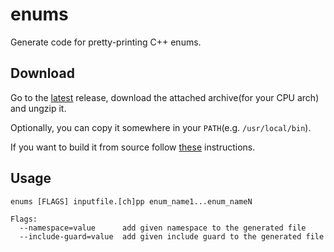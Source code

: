 # enums

Generate code for pretty-printing C++ enums.

## Download

Go to the [latest]() release, download the attached archive(for your CPU arch) and ungzip it.

Optionally, you can copy it somewhere in your `PATH`(e.g. `/usr/local/bin`).

If you want to build it from source follow [these](./doc/build_from_src.md) instructions.

## Usage

``` shell
enums [FLAGS] inputfile.[ch]pp enum_name1...enum_nameN

Flags:
  --namespace=value      add given namespace to the generated file
  --include-guard=value  add given include guard to the generated file
```

